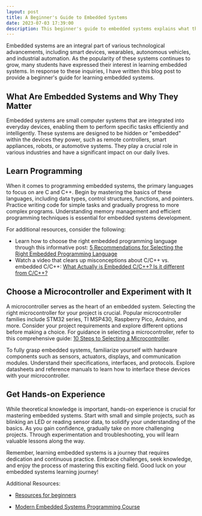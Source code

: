 ```yaml
---
layout: post
title: A Beginner's Guide to Embedded Systems
date: 2023-07-03 17:39:00
description: This beginner's guide to embedded systems explains what they are, why they matter, and provides programming tips, guidance on choosing a microcontroller, and advice for getting hands-on experience.
---
```

Embedded systems are an integral part of various technological advancements, including smart devices, wearables, autonomous vehicles, and industrial automation. As the popularity of these systems continues to grow, many students have expressed their interest in learning embedded systems. In response to these inquiries, I have written this blog post to provide a beginner's guide for learning embedded systems.

## What Are Embedded Systems and Why They Matter

Embedded systems are small computer systems that are integrated into everyday devices, enabling them to perform specific tasks efficiently and intelligently. These systems are designed to be hidden or "embedded" within the devices they power, such as remote controllers, smart appliances, robots, or automotive systems. They play a crucial role in various industries and have a significant impact on our daily lives.

## Learn Programming

When it comes to programming embedded systems, the primary languages to focus on are C and C++. Begin by mastering the basics of these languages, including data types, control structures, functions, and pointers. Practice writing code for simple tasks and gradually progress to more complex programs. Understanding memory management and efficient programming techniques is essential for embedded systems development.

For additional resources, consider the following:

- Learn how to choose the right embedded programming language through this informative post: [5 Recommendations for Selecting the Right Embedded Programming Language](https://www.beningo.com/5-recommendations-for-selecting-the-right-embedded-programming-langauge/)
- Watch a video that clears up misconceptions about C/C++ vs. embedded C/C++: [What Actually is Embedded C/C++? Is it different from C/C++?](https://www.youtube.com/watch?v=KQBBWvY-s0o&ab_channel=JacobSorber)

## Choose a Microcontroller and Experiment with It

A microcontroller serves as the heart of an embedded system. Selecting the right microcontroller for your project is crucial. Popular microcontroller families include STM32 series, TI MSP430, Raspberry Pico, Arduino, and more. Consider your project requirements and explore different options before making a choice. For guidance in selecting a microcontroller, refer to this comprehensive guide: [10 Steps to Selecting a Microcontroller](https://www.example.com/selecting-a-microcontroller).

To fully grasp embedded systems, familiarize yourself with hardware components such as sensors, actuators, displays, and communication modules. Understand their specifications, interfaces, and protocols. Explore datasheets and reference manuals to learn how to interface these devices with your microcontroller.

## Get Hands-on Experience

While theoretical knowledge is important, hands-on experience is crucial for mastering embedded systems. Start with small and simple projects, such as blinking an LED or reading sensor data, to solidify your understanding of the basics. As you gain confidence, gradually take on more challenging projects. Through experimentation and troubleshooting, you will learn valuable lessons along the way.

Remember, learning embedded systems is a journey that requires dedication and continuous practice. Embrace challenges, seek knowledge, and enjoy the process of mastering this exciting field. Good luck on your embedded systems learning journey!

Additional Resources:
- [Resources for beginners](https://embeddedartistry.com/beginners/)

- [Modern Embedded Systems Programming Course](https://www.youtube.com/playlist?list=PLPW8O6W-1chwyTzI3BHwBLbGQoPFxPAPM)
